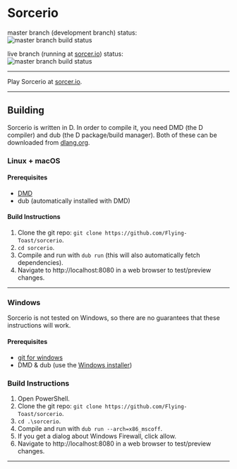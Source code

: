 # Sorcerio
master branch (development branch) status:  
![master branch build status](https://travis-ci.com/Flying-Toast/sorcerio.svg?branch=master)

live branch (running at [sorcer.io](https://sorcer.io)) status:  
![master branch build status](https://travis-ci.com/Flying-Toast/sorcerio.svg?branch=live)

---

Play Sorcerio at [sorcer.io](https://sorcer.io).

---

## Building
Sorcerio is written in D. In order to compile it, you need DMD (the D compiler) and dub (the D package/build manager). Both of these can be downloaded from [dlang.org](https://dlang.org).

### Linux + macOS
#### Prerequisites
- [DMD](https://dlang.org)
- dub (automatically installed with DMD)

#### Build Instructions
1. Clone the git repo: `git clone https://github.com/Flying-Toast/sorcerio`.
2. `cd sorcerio`.
3. Compile and run with `dub run` (this will also automatically fetch dependencies).
4. Navigate to ht<span>tp://localhost:8080 in a web browser to test/preview changes.

---

### Windows
Sorcerio is not tested on Windows, so there are no guarantees that these instructions will work.
#### Prerequisites
- [git for windows](https://gitforwindows.org)
- DMD & dub (use the [Windows installer](https://dlang.org))

### Build Instructions
1. Open PowerShell.
2. Clone the git repo: `git clone https://github.com/Flying-Toast/sorcerio`.
3. `cd .\sorcerio`.
4. Compile and run with `dub run --arch=x86_mscoff`.
5. If you get a dialog about Windows Firewall, click allow.
6. Navigate to ht<span>tp://localhost:8080 in a web browser to test/preview changes.

---
